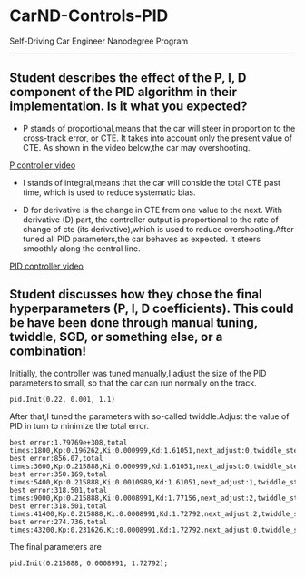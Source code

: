 # CarND-Controls-PID
Self-Driving Car Engineer Nanodegree Program



----


## Student describes the effect of the P, I, D component of the PID algorithm in their implementation. Is it what you expected?

- P stands of proportional,means that the car will steer in proportion to the cross-track error, or CTE. It takes into account only the present value of CTE. As shown in the video below,the car may overshooting.

[P controller video](./P_controller.mov)

- I stands of integral,means that the car will conside the total CTE past time, which is used to reduce systematic bias.

- D for derivative is the change in CTE from one value to the next. With derivative (D) part, the controller output is proportional to the rate of change of cte (its derivative),which is used to reduce overshooting.After tuned all PID parameters,the car behaves as expected. It steers smoothly along the central line.

[PID controller video](./PID_controller.mov)




## Student discusses how they chose the final hyperparameters (P, I, D coefficients). This could be have been done through manual tuning, twiddle, SGD, or something else, or a combination!

Initially, the controller was tuned manually,I adjust the size of the PID parameters to small, so that the car can run normally on the track.
```
pid.Init(0.22, 0.001, 1.1)
```

After that,I tuned the parameters with so-called twiddle.Adjust the value of PID in turn to minimize the total error.

```
best error:1.79769e+308,total times:1800,Kp:0.196262,Ki:0.000999,Kd:1.61051,next_adjust:0,twiddle_step:0
best error:856.07,total times:3600,Kp:0.215888,Ki:0.000999,Kd:1.61051,next_adjust:0,twiddle_step:1
best error:350.169,total times:5400,Kp:0.215888,Ki:0.0010989,Kd:1.61051,next_adjust:1,twiddle_step:1
best error:318.501,total times:9000,Kp:0.215888,Ki:0.0008991,Kd:1.77156,next_adjust:2,twiddle_step:1
best error:318.501,total times:41400,Kp:0.215888,Ki:0.0008991,Kd:1.72792,next_adjust:2,twiddle_step:1
best error:274.736,total times:43200,Kp:0.231626,Ki:0.0008991,Kd:1.72792,next_adjust:0,twiddle_step:1
```

The final parameters are
```
pid.Init(0.215888, 0.0008991, 1.72792);
```

